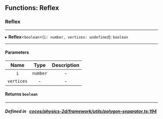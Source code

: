 ## Functions: Reflex

### Reflex


___
▸ **Reflex**<`boolean`\>(`i: number, vertices: undefined`): `boolean`
___


#### Parameters

| Name | Type | Description |
| :------: | :------: | :------: |
| `i` | `number` | - |
| `vertices` | - | - |

#### Returns `boolean` 
___


##### Defined in &nbsp;   [cocos/physics-2d/framework/utils/polygon-separator.ts:194](https://github.com/cocos-creator/engine/blob/c7bf6b8a9/cocos/physics-2d/framework/utils/polygon-separator.ts#L194)&nbsp;
